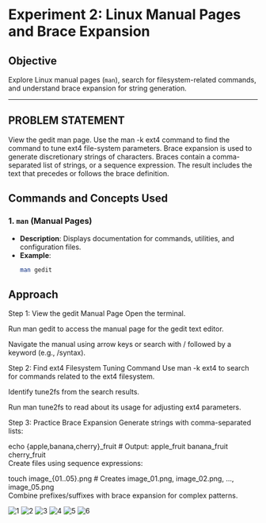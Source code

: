 # Experiment 2: Linux Manual Pages and Brace Expansion

## **Objective**  
Explore Linux manual pages (`man`), search for filesystem-related commands, and understand brace expansion for string generation.

---

## **PROBLEM STATEMENT**
View the gedit man page.
Use the man -k ext4 command to find the command to tune ext4 file-system parameters.
Brace expansion is used to generate discretionary strings of characters. Braces contain a comma-separated list of strings,
or a sequence expression. The result includes the text that precedes or follows the brace definition.
## **Commands and Concepts Used**

### 1. `man` (Manual Pages)  
- **Description**: Displays documentation for commands, utilities, and configuration files.  
- **Example**:  
  ```bash  
  man gedit
## **Approach**
Step 1: View the gedit Manual Page
Open the terminal.

Run man gedit to access the manual page for the gedit text editor.

Navigate the manual using arrow keys or search with / followed by a keyword (e.g., /syntax).

Step 2: Find ext4 Filesystem Tuning Command
Use man -k ext4 to search for commands related to the ext4 filesystem.

Identify tune2fs from the search results.

Run man tune2fs to read about its usage for adjusting ext4 parameters.

Step 3: Practice Brace Expansion
Generate strings with comma-separated lists:


echo {apple,banana,cherry}_fruit  # Output: apple_fruit banana_fruit cherry_fruit  
Create files using sequence expressions:


touch image_{01..05}.png  # Creates image_01.png, image_02.png, ..., image_05.png  
Combine prefixes/suffixes with brace expansion for complex patterns.



![1](https://github.com/user-attachments/assets/3d058b88-ead5-4273-936b-0a4c26a46f79)
![2](https://github.com/user-attachments/assets/198877d7-df45-4fa4-9bb0-4f0500170060)
![3](https://github.com/user-attachments/assets/89c54ddd-9ea3-451b-ad3b-59f5066e25a0)
![4](https://github.com/user-attachments/assets/a9a4f43d-c1d3-4deb-ba7a-31e97a6def30)
![5](https://github.com/user-attachments/assets/2b4a3640-ff61-4a88-aa6d-0136453e3a9b)
![6](https://github.com/user-attachments/assets/e45ce250-5938-4f3a-b5c7-21e8b5c092a5)


  
